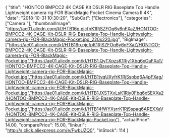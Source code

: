{
	"title": "HONTOO BMPCC2 4K CAGE Kit DSLR RIG Baseplate Top Handle Lightweight camera rig FOR BlackMagic Pocket Cinema Camera II 4K",
	"date": "2018-10-31 10:30:20",
	"SubCat": ["Electronics"],
	"categories": ["Camera "],
	"thumbnailImage": "https://ae01.alicdn.com/kf/HTB16p.pjcfpK1RjSZFOq6y6nFXaZ/HONTOO-BMPCC2-4K-CAGE-Kit-DSLR-RIG-Baseplate-Top-Handle-Lightweight-camera-rig-FOR-BlackMagic-Pocket.jpg_220x220.jpg",
	"BigImage": ["https://ae01.alicdn.com/kf/HTB16p.pjcfpK1RjSZFOq6y6nFXaZ/HONTOO-BMPCC2-4K-CAGE-Kit-DSLR-RIG-Baseplate-Top-Handle-Lightweight-camera-rig-FOR-BlackMagic-Pocket.jpg","https://ae01.alicdn.com/kf/HTB1.QyTXpzsK1Rjy1Xbq6xOaFXaT/HONTOO-BMPCC2-4K-CAGE-Kit-DSLR-RIG-Baseplate-Top-Handle-Lightweight-camera-rig-FOR-BlackMagic-Pocket.jpg","https://ae01.alicdn.com/kf/HTB1tvqUXyfrK1RjSspbq6A4pFXag/HONTOO-BMPCC2-4K-CAGE-Kit-DSLR-RIG-Baseplate-Top-Handle-Lightweight-camera-rig-FOR-BlackMagic-Pocket.jpg","https://ae01.alicdn.com/kf/HTB1JXSTXvLsK1Rjy0Fbq6xSEXXa2/HONTOO-BMPCC2-4K-CAGE-Kit-DSLR-RIG-Baseplate-Top-Handle-Lightweight-camera-rig-FOR-BlackMagic-Pocket.jpg","https://ae01.alicdn.com/kf/HTB14fWYXsrrK1RjSspaq6AREXXaV/HONTOO-BMPCC2-4K-CAGE-Kit-DSLR-RIG-Baseplate-Top-Handle-Lightweight-camera-rig-FOR-BlackMagic-Pocket.jpg"],
	"actualPrice": 14.00,
	"comparePrice": 15.00,
	"linkurl": "http://s.click.aliexpress.com/e/FwbUZQ0",
	"inStock": 114
}

